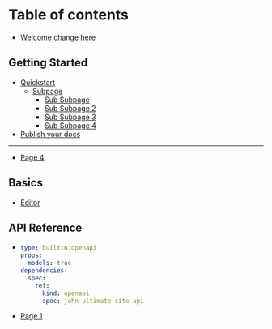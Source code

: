 # Table of contents

* [Welcome change here](README.md)

## Getting Started

* [Quickstart](getting-started/quickstart.md)
  * [Subpage](getting-started/quickstart/subpage/README.md)
    * [Sub Subpage](getting-started/quickstart/subpage/sub-subpage.md)
    * [Sub Subpage 2](getting-started/quickstart/subpage/sub-subpage-2.md)
    * [Sub Subpage 3](getting-started/quickstart/subpage/sub-subpage-3.md)
    * [Sub Subpage 4](getting-started/quickstart/subpage/sub-subpage-4.md)
* [Publish your docs](getting-started/publish-your-docs.md)

***

* [Page 4](page-4.md)

## Basics

* [Editor](basics/editor.md)

## API Reference

* ```yaml
  type: builtin:openapi
  props:
    models: true
  dependencies:
    spec:
      ref:
        kind: openapi
        spec: john-ultimate-site-api
  ```
* [Page 1](api-reference/page-1.md)
